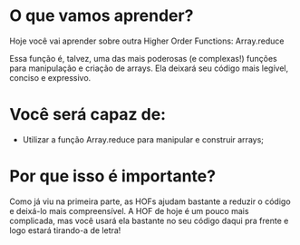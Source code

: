 # O que vamos aprender?
Hoje você vai aprender sobre outra Higher Order Functions: Array.reduce

Essa função é, talvez, uma das mais poderosas (e complexas!) funções para manipulação e criação de arrays. Ela deixará seu código mais legível, conciso e expressivo.

# Você será capaz de:
- Utilizar a função Array.reduce para manipular e construir arrays;

# Por que isso é importante?
Como já viu na primeira parte, as HOFs ajudam bastante a reduzir o código e deixá-lo mais compreensível. A HOF de hoje é um pouco mais complicada, mas você usará ela bastante no seu código daqui pra frente e logo estará tirando-a de letra!